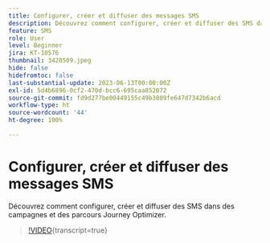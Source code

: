 ```yaml
---
title: Configurer, créer et diffuser des messages SMS
description: Découvrez comment configurer, créer et diffuser des SMS dans des campagnes et des parcours Journey Optimizer.
feature: SMS
role: User
level: Beginner
jira: KT-10576
thumbnail: 3420509.jpeg
hide: false
hidefromtoc: false
last-substantial-update: 2023-06-13T00:00:00Z
exl-id: 5d4b6896-0cf2-470d-bcc6-695caa852072
source-git-commit: fd9d277be00449155c49b3809fe647d7342b6acd
workflow-type: ht
source-wordcount: '44'
ht-degree: 100%

---
```


# Configurer, créer et diffuser des messages SMS

Découvrez comment configurer, créer et diffuser des SMS dans des campagnes et des parcours Journey Optimizer.

>[!VIDEO](https://video.tv.adobe.com/v/3420509?quality=12&learn=on){transcript=true}
